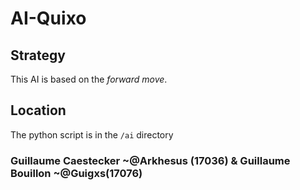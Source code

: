 # AI-Quixo

## Strategy

This AI is based on the *forward move*.

## Location   

The python script is in the `/ai` directory


### Guillaume Caestecker ~@Arkhesus (17036) & Guillaume Bouillon ~@Guigxs(17076)
